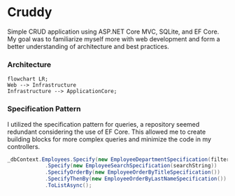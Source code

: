 # Cruddy

Simple CRUD application using ASP.NET Core MVC, SQLite, and EF Core. My goal was to familiarize myself more with web development and form a better understanding of architecture and best practices.

### Architecture

```mermaid
flowchart LR;  
Web --> Infrastructure
Infrastructure --> ApplicationCore;
```

### Specification Pattern
I utilized the specification pattern for queries,  a repository seemed redundant considering the use of EF Core. This allowed me to create building blocks for more complex queries and minimize the code in my controllers.

```csharp
_dbContext.Employees.Specify(new EmployeeDepartmentSpecification(filteredDepartment))
		    .Specify(new EmployeeSearchSpecification(searchString))
		    .SpecifyOrderBy(new EmployeeOrderByTitleSpecification())
		    .SpecifyThenBy(new EmployeeOrderByLastNameSpecification())
		    .ToListAsync();
```
